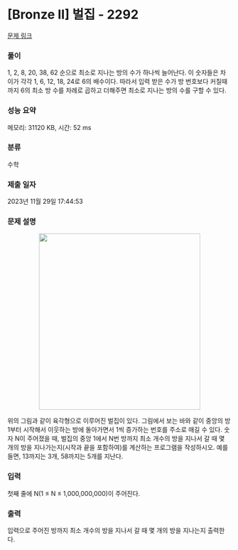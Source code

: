 # [Bronze II] 벌집 - 2292 

[문제 링크](https://www.acmicpc.net/problem/2292) 

### 풀이

1, 2, 8, 20, 38, 62 순으로 최소로 지나는 방의 수가 하나씩 늘어난다. 이 숫자들은 차이가 각각 1, 6, 12, 18, 24로 6의 배수이다. 따라서 입력 받은 수가 방 번호보다 커질때까지 6의 최소 방 수를 차례로 곱하고 더해주면 최소로 지나는 방의 수를 구할 수 있다. 

### 성능 요약

메모리: 31120 KB, 시간: 52 ms

### 분류

수학

### 제출 일자

2023년 11월 29일 17:44:53

### 문제 설명

<p style="text-align: center;"><img alt="" src="https://www.acmicpc.net/JudgeOnline/upload/201009/3(2).png" style="height:397px; width:363px"></p>

<p>위의 그림과 같이 육각형으로 이루어진 벌집이 있다. 그림에서 보는 바와 같이 중앙의 방 1부터 시작해서 이웃하는 방에 돌아가면서 1씩 증가하는 번호를 주소로 매길 수 있다. 숫자 N이 주어졌을 때, 벌집의 중앙 1에서 N번 방까지 최소 개수의 방을 지나서 갈 때 몇 개의 방을 지나가는지(시작과 끝을 포함하여)를 계산하는 프로그램을 작성하시오. 예를 들면, 13까지는 3개, 58까지는 5개를 지난다.</p>

### 입력 

 <p>첫째 줄에 N(1 ≤ N ≤ 1,000,000,000)이 주어진다.</p>

### 출력 

 <p>입력으로 주어진 방까지 최소 개수의 방을 지나서 갈 때 몇 개의 방을 지나는지 출력한다.</p>

